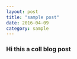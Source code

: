 ```yaml
---
layout: post
title: "sample post"
date: 2016-04-09
category: sample
---
```

### Hi this a coll blog post
